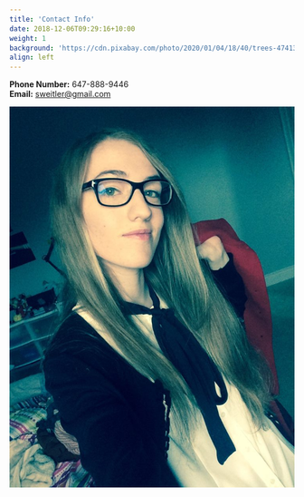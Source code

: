```yaml
---
title: 'Contact Info'
date: 2018-12-06T09:29:16+10:00
weight: 1
background: 'https://cdn.pixabay.com/photo/2020/01/04/18/40/trees-4741364_960_720.png'
align: left
---
```

**Phone Number:** 647-888-9446  
**Email:** sweitler@gmail.com

![alt Certification](pfp.jpg)
